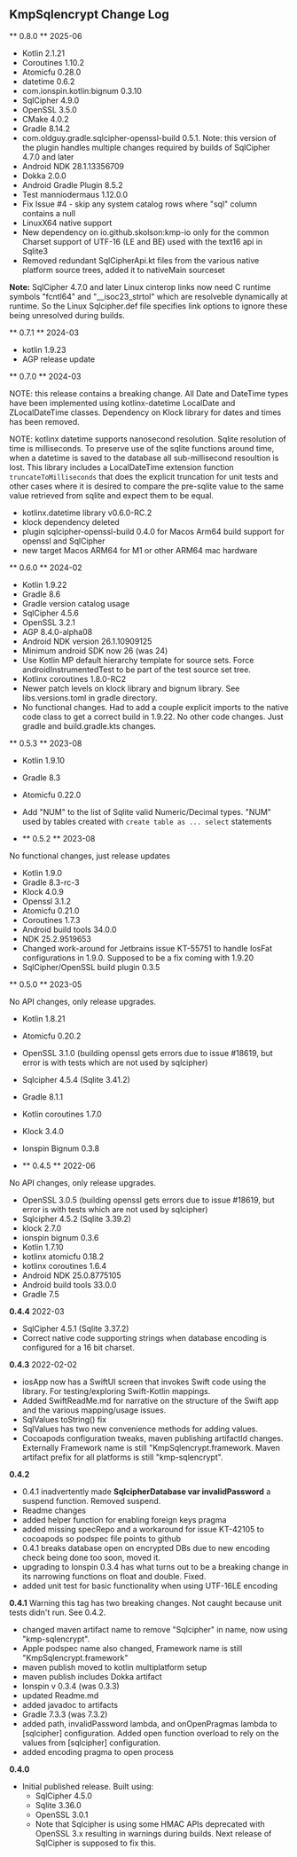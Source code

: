 ## KmpSqlencrypt Change Log

** 0.8.0 ** 2025-06

- Kotlin 2.1.21
- Coroutines 1.10.2
- Atomicfu 0.28.0
- datetime 0.6.2
- com.ionspin.kotlin:bignum 0.3.10
- SqlCipher 4.9.0
- OpenSSL 3.5.0
- CMake 4.0.2
- Gradle 8.14.2
- com.oldguy.gradle.sqlcipher-openssl-build 0.5.1. Note: this version of the plugin handles multiple changes required by builds of SqlCipher 4.7.0 and later
- Android NDK 28.1.13356709
- Dokka 2.0.0
- Android Gradle Plugin 8.5.2
- Test manniodermaus 1.12.0.0
- Fix Issue #4 - skip any system catalog rows where "sql" column contains a null
- LinuxX64 native support
- New dependency on io.github.skolson:kmp-io only for the common Charset support of UTF-16 (LE and BE) used with the text16 api in Sqlite3 
- Removed redundant SqlCipherApi.kt files from the various native platform source trees, added it to nativeMain sourceset
 
**Note:** SqlCipher 4.7.0 and later Linux cinterop links now need C runtime symbols "fcntl64" and "__isoc23_strtol" which are resolveble dynamically at runtime. So the Linux Sqlcipher.def file specifies link options to ignore these being unresolved during builds.

** 0.7.1 ** 2024-03

- kotlin 1.9.23
- AGP release update

** 0.7.0 ** 2024-03

NOTE: this release contains a breaking change.  All Date and DateTime types have been implemented using kotlinx-datetime LocalDate and ZLocalDateTime classes. Dependency on Klock library for dates and times has been removed.

NOTE: kotlinx datetime supports nanosecond resolution. Sqlite resolution of time is milliseconds. To preserve use of the sqlite functions around time, when a datetime is saved to the database all sub-millisecond resoultion is lost. This library includes a LocalDateTime extension function `truncateToMilliseconds` that does the explicit truncation for unit tests and other cases where it is desired to compare the pre-sqlite value to the same value retrieved from sqlite and expect them to be equal.

- kotlinx.datetime library v0.6.0-RC.2
- klock dependency deleted
- plugin sqlcipher-openssl-build 0.4.0 for Macos Arm64 build support for openssl and SqlCipher
- new target Macos ARM64 for M1 or other ARM64 mac hardware


** 0.6.0 ** 2024-02

- Kotlin 1.9.22
- Gradle 8.6
- Gradle version catalog usage
- SqlCipher 4.5.6
- OpenSSL 3.2.1
- AGP 8.4.0-alpha08
- Android NDK version 26.1.10909125
- Minimum android SDK now 26 (was 24)
- Use Kotlin MP default hierarchy template for source sets. Force androidInstrumentedTest to be part of the test source set tree.
- Kotlinx coroutines 1.8.0-RC2
- Newer patch levels on klock library and bignum library. See libs.versions.toml in gradle directory.
- No functional changes. Had to add a couple explicit imports to the native code class to get a correct build in 1.9.22. No other code changes. Just gradle and build.gradle.kts changes.

** 0.5.3 ** 2023-08

- Kotlin 1.9.10
- Gradle 8.3
- Atomicfu 0.22.0
- Add "NUM" to the list of Sqlite valid Numeric/Decimal types. "NUM" used by tables created with `create table as ... select` statements

- ** 0.5.2 ** 2023-08

No functional changes, just release updates

- Kotlin 1.9.0
- Gradle 8.3-rc-3
- Klock 4.0.9
- Openssl 3.1.2
- Atomicfu 0.21.0
- Coroutines 1.7.3
- Android build tools 34.0.0
- NDK 25.2.9519653
- Changed work-around for Jetbrains issue KT-55751 to handle IosFat configurations in 1.9.0. Supposed to be a fix coming with 1.9.20
- SqlCipher/OpenSSL build plugin 0.3.5

** 0.5.0 ** 2023-05

No API changes, only release upgrades.

- Kotlin 1.8.21
- Atomicfu 0.20.2
- OpenSSL 3.1.0 (building openssl gets errors due to issue #18619, but error is with tests which are not used by sqlcipher)
- Sqlcipher 4.5.4 (Sqlite 3.41.2)
- Gradle 8.1.1
- Kotlin coroutines 1.7.0
- Klock 3.4.0
- Ionspin Bignum 0.3.8

- ** 0.4.5 ** 2022-06

No API changes, only release upgrades.

- OpenSSL 3.0.5 (building openssl gets errors due to issue #18619, but error is with tests which are not used by sqlcipher)
- Sqlcipher 4.5.2 (Sqlite 3.39.2)
- klock 2.7.0
- ionspin bignum 0.3.6
- Kotlin 1.7.10
- kotlinx atomicfu 0.18.2
- kotlinx coroutines 1.6.4
- Android NDK 25.0.8775105
- Android build tools 33.0.0
- Gradle 7.5

**0.4.4**  2022-03

- SqlCipher 4.5.1 (Sqlite 3.37.2) 
- Correct native code supporting strings when database encoding is configured for a 16 bit charset.

**0.4.3**  2022-02-02

- iosApp now has a SwiftUI screen that invokes Swift code using the library. For testing/exploring Swift-Kotlin mappings. 
- Added SwiftReadMe.md for narrative on the structure of the Swift app and the various mapping/usage issues.
- SqlValues toString() fix
- SqlValues has two new convenience methods for adding values. 
- Cocoapods configuration tweaks, maven publishing artifactId changes. Externally Framework name is still "KmpSqlencrypt.framework. Maven artifact prefix for all platforms is still "kmp-sqlencrypt".

**0.4.2**
- 0.4.1 inadvertently made **SqlcipherDatabase var invalidPassword** a suspend function. Removed suspend.
- Readme changes
- added helper function for enabling foreign keys pragma 
- added missing specRepo and a workaround for issue KT-42105 to cocoapods so podspec file points to github
- 0.4.1 breaks database open on encrypted DBs due to new encoding check being done too soon, moved it.
- upgrading to Ionspin 0.3.4 has what turns out to be a breaking change in its narrowing functions on float and double. Fixed.
- added unit test for basic functionality when using UTF-16LE encoding

**0.4.1** Warning this tag has two breaking changes. Not caught because unit tests didn't run. See 0.4.2.

- changed maven artifact name to remove "Sqlcipher" in name, now using "kmp-sqlencrypt". 
- Apple podspec name also changed, Framework name is still "KmpSqlencrypt.framework"
- maven publish moved to kotlin multiplatform setup
- maven publish includes Dokka artifact  
- Ionspin v 0.3.4 (was 0.3.3)
- updated Readme.md
- added javadoc to artifacts
- Gradle 7.3.3 (was 7.3.2)
- added path, invalidPassword lambda, and onOpenPragmas lambda to [sqlcipher] configuration. Added open function overload to rely on the values from [sqlcipher] configuration.
- added encoding pragma to open process

**0.4.0**

- Initial published release. Built using:
    - SqlCipher 4.5.0 
    - Sqlite 3.36.0
    - OpenSSL 3.0.1
    - Note that Sqlcipher is using some HMAC APIs deprecated with OpenSSL 3.x resulting in warnings during builds. Next release of SqlCipher is supposed to fix this. 
